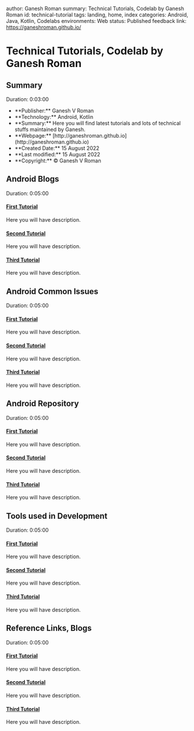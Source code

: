 author: Ganesh Roman
summary: Technical Tutorials, Codelab by Ganesh Roman
id: technical-tutorial
tags: landing, home, index
categories: Android, Java, Kotlin, Codelabs
environments: Web
status: Published
feedback link: https://ganeshroman.github.io/

# Technical Tutorials, Codelab by Ganesh Roman


## Summary 
Duration: 0:03:00


<ul>
<li> **Publisher:**  Ganesh V Roman 
<li> **Technology:**  Android, Kotlin 
<li> **Summary:**  Here you will find latest tutorials and lots of technical stuffs maintained by Ganesh.
<li> **Webpage:**  [http://ganeshroman.github.io](http://ganeshroman.github.io)
<li> **Created Date:** 15 August 2022
<li> **Last modified:** 15 August 2022 
<li> **Copyright:** © Ganesh V Roman 
</ul>


## Android Blogs 
Duration: 0:05:00


#### [First Tutorial](1/codelab-4-codelab/index.html)
Here you will have description.


#### [Second Tutorial](https://ganeshroman.github.io/)
Here you will have description.


#### [Third Tutorial](https://ganeshroman.github.io/)
Here you will have description.





## Android Common Issues
Duration: 0:05:00

#### [First Tutorial](https://ganeshroman.github.io/)
Here you will have description.


#### [Second Tutorial](https://ganeshroman.github.io/)
Here you will have description.


#### [Third Tutorial](https://ganeshroman.github.io/)
Here you will have description.








## Android Repository
Duration: 0:05:00


#### [First Tutorial](https://ganeshroman.github.io/)
Here you will have description.


#### [Second Tutorial](https://ganeshroman.github.io/)
Here you will have description.


#### [Third Tutorial](https://ganeshroman.github.io/)
Here you will have description.







## Tools used in Development
Duration: 0:05:00

#### [First Tutorial](https://ganeshroman.github.io/)
Here you will have description.


#### [Second Tutorial](https://ganeshroman.github.io/)
Here you will have description.


#### [Third Tutorial](https://ganeshroman.github.io/)
Here you will have description.








## Reference Links, Blogs
Duration: 0:05:00

#### [First Tutorial](https://ganeshroman.github.io/)
Here you will have description.


#### [Second Tutorial](https://ganeshroman.github.io/)
Here you will have description.


#### [Third Tutorial](https://ganeshroman.github.io/)
Here you will have description.









